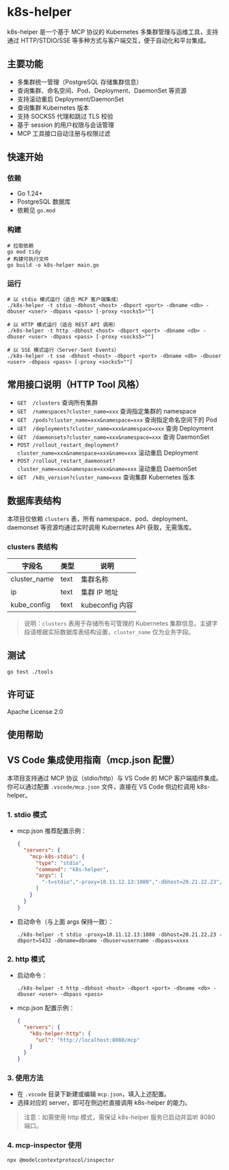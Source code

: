 # k8s-helper

k8s-helper 是一个基于 MCP 协议的 Kubernetes 多集群管理与运维工具，支持通过 HTTP/STDIO/SSE 等多种方式与客户端交互，便于自动化和平台集成。

## 主要功能
- 多集群统一管理（PostgreSQL 存储集群信息）
- 查询集群、命名空间、Pod、Deployment、DaemonSet 等资源
- 支持滚动重启 Deployment/DaemonSet
- 查询集群 Kubernetes 版本
- 支持 SOCKS5 代理和跳过 TLS 校验
- 基于 session 的用户权限与会话管理
- MCP 工具接口自动注册与权限过滤

## 快速开始
### 依赖
- Go 1.24+
- PostgreSQL 数据库
- 依赖见 `go.mod`

### 构建
```shell
# 拉取依赖
go mod tidy
# 构建可执行文件
go build -o k8s-helper main.go
```

### 运行
```shell
# 以 stdio 模式运行（适合 MCP 客户端集成）
./k8s-helper -t stdio -dbhost <host> -dbport <port> -dbname <db> -dbuser <user> -dbpass <pass> [-proxy <socks5>""]

# 以 HTTP 模式运行（适合 REST API 调用）
./k8s-helper -t http -dbhost <host> -dbport <port> -dbname <db> -dbuser <user> -dbpass <pass> [-proxy <socks5>""]

# 以 SSE 模式运行（Server-Sent Events）
./k8s-helper -t sse -dbhost <host> -dbport <port> -dbname <db> -dbuser <user> -dbpass <pass> [-proxy <socks5>""]
```

## 常用接口说明（HTTP Tool 风格）
- `GET  /clusters` 查询所有集群
- `GET  /namespaces?cluster_name=xxx` 查询指定集群的 namespace
- `GET  /pods?cluster_name=xxx&namespace=xxx` 查询指定命名空间下的 Pod
- `GET  /deployments?cluster_name=xxx&namespace=xxx` 查询 Deployment
- `GET  /daemonsets?cluster_name=xxx&namespace=xxx` 查询 DaemonSet
- `POST /rollout_restart_deployment?cluster_name=xxx&namespace=xxx&name=xxx` 滚动重启 Deployment
- `POST /rollout_restart_daemonset?cluster_name=xxx&namespace=xxx&name=xxx` 滚动重启 DaemonSet
- `GET  /k8s_version?cluster_name=xxx` 查询集群 Kubernetes 版本

## 数据库表结构

本项目仅依赖 `clusters` 表，所有 namespace、pod、deployment、daemonset 等资源均通过实时调用 Kubernetes API 获取，无需落库。

### clusters 表结构
| 字段名         | 类型    | 说明           |
| -------------- | ------- | -------------- |
| cluster_name   | text    | 集群名称       |
| ip             | text    | 集群 IP 地址   |
| kube_config    | text    | kubeconfig 内容|

> 说明：`clusters` 表用于存储所有可管理的 Kubernetes 集群信息。主键字段请根据实际数据库表结构设置，`cluster_name` 仅为业务字段。

## 测试
```shell
go test ./tools
```

## 许可证
Apache License 2.0

## 使用帮助

## VS Code 集成使用指南（mcp.json 配置）

本项目支持通过 MCP 协议（stdio/http）与 VS Code 的 MCP 客户端插件集成。你可以通过配置 `.vscode/mcp.json` 文件，直接在 VS Code 侧边栏调用 k8s-helper。

### 1. stdio 模式
- mcp.json 推荐配置示例：
  ```json
  {
    "servers": {
      "mcp-k8s-stdio": {
        "type": "stdio",
        "command": "k8s-helper",
        "args": [
          "-t=stdio","-proxy=10.11.12.13:1080","-dbhost=20.21.22.23","-dbport=5432","-dbname=dbname","-dbuser=username","-dbpass=pwd"
        ]
      }
    }
  }
  ```
- 启动命令（与上面 args 保持一致）：
  ```shell
  ./k8s-helper -t stdio -proxy=10.11.12.13:1080 -dbhost=20.21.22.23 -dbport=5432 -dbname=dbname -dbuser=username -dbpass=xxxx
  ```

### 2. http 模式
- 启动命令：
  ```shell
  ./k8s-helper -t http -dbhost <host> -dbport <port> -dbname <db> -dbuser <user> -dbpass <pass>
  ```
- mcp.json 配置示例：
  ```json
  {
    "servers": {
      "k8s-helper-http": {
        "url": "http://localhost:8080/mcp"
      }
    }
  }
  ```

### 3. 使用方法
- 在 `.vscode` 目录下新建或编辑 `mcp.json`，填入上述配置。
- 选择对应的 server，即可在侧边栏直接调用 k8s-helper 的能力。

> 注意：如需使用 http 模式，需保证 k8s-helper 服务已启动并监听 8080 端口。


### 4. mcp-inspector 使用
``` bash
npx @modelcontextprotocol/inspector
```
